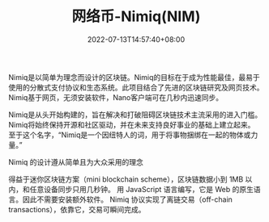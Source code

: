 ﻿---
weight: 
title: "网络币-Nimiq(NIM)"
description: "Nimiq是以简单为理念而设计的区块链"
date: 2022-07-13T14:57:40+08:00
lastmod: 2022-07-13T14:57:40+08:00
draft: false
authors: ["Simon"]
featuredImage: "wangluobi-nimiqnim.webp"
link: "https://nimiq.com/"
tags: ["数字代币","网络币-Nimiq(NIM)"]
categories: ["navigation"]
navigation: ["数字代币"]
lightgallery: true
toc: true
pinned: false
recommend: false
recommend1: false
---
Nimiq是以简单为理念而设计的区块链。Nimiq的目标在于成为性能最佳，最易于使用的分散式支付协议和生态系统。此项目结合了先进的区块链研究及网页技术。Nimiq基于网页，无须安装软件，Nano客户端可在几秒内迅速同步。

Nimiq是从头开始构建的，旨在解决和打破阻碍区块链技术主流采用的进入门槛。 Nimiq将始终保持开源和社区驱动，并在未来支持良好事业的基础上建立起来。 至于这个名字，“Nimiq是一个因纽特人的词，用于将事物捆绑在一起的物体或力量。”

Nimiq 的设计遵从简单且为大众采用的理念

得益于迷你区块链方案（mini blockchain scheme），区块链数据小到 1MB 以内，和任意设备同步只用几秒钟。
用 JavaScript 语言编写，它是 Web 的原生语言。因此不需要安装额外软件。
Nimiq 协议实现了离链交易（off-chain transactions），依靠它，交易可瞬间完成。